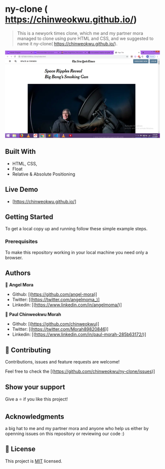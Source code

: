 # ny-clone ( https://chinweokwu.github.io/)

> This is a newyork times clone, which me and my partner mora managed to clone using pure HTML and CSS, and we suggested to name it ny-clone( https://chinweokwu.github.io/).

![screenshot](./Screenshotny-clone.png)

## Built With

- HTML, CSS,
- Float
- Relative & Absolute Positioning

## Live Demo

 - [https://chinweokwu.github.io/]

## Getting Started

To get a local copy up and running follow these simple example steps.

### Prerequisites
To make this repository working in your local machine you need only a browser.

## Authors

👤 **Angel Mora**

- Github: [(https://github.com/angel-mora)]
- Twitter: [(https://twitter.com/angelmoma_)]
- Linkedin: [(https://www.linkedin.com/in/angelmoma/)]

👤 **Paul Chinweokwu Morah**

- Github: [(https://github.com/chinweokwu)]
- Twitter: [(https://twitter.com/Morah89820846)]
- Linkedin: [(https://www.linkedin.com/in/paul-morah-285b63172/)]

## 🤝 Contributing

Contributions, issues and feature requests are welcome!

Feel free to check the [(https://github.com/chinweokwu/ny-clone/issues)]

## Show your support

Give a ⭐️ if you like this project!

## Acknowledgments

a big hat to me and my partner mora and anyone who help us either by openning issues on this repository or reviewing our code :)

## 📝 License

This project is [MIT](lic.url) licensed.
